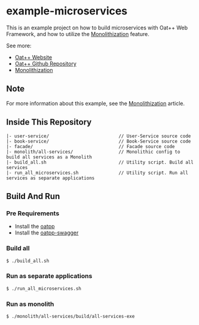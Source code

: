 # example-microservices

This is an example project on how to build microservices with Oat++ Web Framework, and how to utilize the [Monolithization](https://oatpp.io/docs/monolithization/) feature.

See more:

- [Oat++ Website](https://oatpp.io/)
- [Oat++ Github Repository](https://github.com/oatpp/oatpp)
- [Monolithization](https://oatpp.io/docs/monolithization/)

## Note

For more information about this example, see the [Monolithization](https://oatpp.io/docs/monolithization/) article.

## Inside This Repository

```
|- user-service/                          // User-Service source code
|- book-service/                          // Book-Service source code
|- facade/                                // Facade source code
|- monolith/all-services/                 // Monolithic config to build all services as a Monolith
|- build_all.sh                           // Utility script. Build all services
|- run_all_microservices.sh               // Utility script. Run all services as separate applications
```

## Build And Run

### Pre Requirements

- Install the [oatpp](https://github.com/oatpp/oatpp)
- Install the [oatpp-swagger](https://github.com/oatpp/oatpp-swagger)

### Build all

```bash
$ ./build_all.sh 
```

### Run as separate applications

```bash
$ ./run_all_microservices.sh 
```

### Run as monolith

```bash
$ ./monolith/all-services/build/all-services-exe
```
